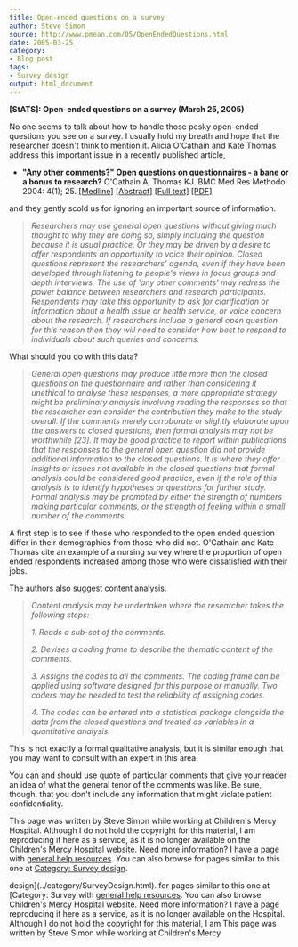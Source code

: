 ```yaml
---
title: Open-ended questions on a survey
author: Steve Simon
source: http://www.pmean.com/05/OpenEndedQuestions.html
date: 2005-03-25
category:
- Blog post
tags:
- Survey design
output: html_document
---
```

**[StATS]: Open-ended questions on a survey (March
25, 2005)**

No one seems to talk about how to handle those pesky open-ended
questions you see on a survey. I usually hold my breath and hope that
the researcher doesn\'t think to mention it. Alicia O\'Cathain and Kate
Thomas address this important issue in a recently published article,

-   **\"Any other comments?\" Open questions on questionnaires - a bane
    or a bonus to research?** O\'Cathain A, Thomas KJ. BMC Med Res
    Methodol 2004: 4(1); 25.
    [\[Medline\]](http://www.ncbi.nlm.nih.gov/entrez/query.fcgi?cmd=Retrieve&db=PubMed&list_uids=15533249&dopt=Abstract)
    [\[Abstract\]](http://www.biomedcentral.com/1471-2288/4/25/abstract)
    [\[Full text\]](http://www.biomedcentral.com/1471-2288/4/25)
    [\[PDF\]](http://www.biomedcentral.com/content/pdf/1471-2288-4-25.pdf)

and they gently scold us for ignoring an important source of
information.

> *Researchers may use general open questions without giving much
> thought to why they are doing so, simply including the question
> because it is usual practice. Or they may be driven by a desire to
> offer respondents an opportunity to voice their opinion. Closed
> questions represent the researchers\' agenda, even if they have been
> developed through listening to people\'s views in focus groups and
> depth interviews. The use of \'any other comments\' may redress the
> power balance between researchers and research participants.
> Respondents may take this opportunity to ask for clarification or
> information about a health issue or health service, or voice concern
> about the research. If researchers include a general open question for
> this reason then they will need to consider how best to respond to
> individuals about such queries and concerns.*

What should you do with this data?

> *General open questions may produce little more than the closed
> questions on the questionnaire and rather than considering it
> unethical to analyse these responses, a more appropriate strategy
> might be preliminary analysis involving reading the responses so that
> the researcher can consider the contribution they make to the study
> overall. If the comments merely corroborate or slightly elaborate upon
> the answers to closed questions, then formal analysis may not be
> worthwhile \[23\]. It may be good practice to report within
> publications that the responses to the general open question did not
> provide additional information to the closed questions. It is where
> they offer insights or issues not available in the closed questions
> that formal analysis could be considered good practice, even if the
> role of this analysis is to identify hypotheses or questions for
> further study. Formal analysis may be prompted by either the strength
> of numbers making particular comments, or the strength of feeling
> within a small number of the comments.*

A first step is to see if those who responded to the open ended question
differ in their demographics from those who did not. O\'Cathain and Kate
Thomas cite an example of a nursing survey where the proportion of open
ended respondents increased among those who were dissatisfied with their
jobs.

The authors also suggest content analysis.

> *Content analysis may be undertaken where the researcher takes the
> following steps:*
>
> *1. Reads a sub-set of the comments.*
>
> *2. Devises a coding frame to describe the thematic content of the
> comments.*
>
> *3. Assigns the codes to all the comments. The coding frame can be
> applied using software designed for this purpose or manually. Two
> coders may be needed to test the reliability of assigning codes.*
>
> *4. The codes can be entered into a statistical package alongside the
> data from the closed questions and treated as variables in a
> quantitative analysis.*

This is not exactly a formal qualitative analysis, but it is similar
enough that you may want to consult with an expert in this area.

You can and should use quote of particular comments that give your
reader an idea of what the general tenor of the comments was like. Be
sure, though, that you don\'t include any information that might violate
patient confidentiality.

This page was written by Steve Simon while working at Children\'s Mercy
Hospital. Although I do not hold the copyright for this material, I am
reproducing it here as a service, as it is no longer available on the
Children\'s Mercy Hospital website. Need more information? I have a page
with [general help resources](../GeneralHelp.html). You can also browse
for pages similar to this one at [Category: Survey
design](../category/SurveyDesign.html).
<!---More--->
design](../category/SurveyDesign.html).
for pages similar to this one at [Category: Survey
with [general help resources](../GeneralHelp.html). You can also browse
Children\'s Mercy Hospital website. Need more information? I have a page
reproducing it here as a service, as it is no longer available on the
Hospital. Although I do not hold the copyright for this material, I am
This page was written by Steve Simon while working at Children\'s Mercy

<!---Do not use
**[StATS]: Open-ended questions on a survey (March
This page was written by Steve Simon while working at Children\'s Mercy
Hospital. Although I do not hold the copyright for this material, I am
reproducing it here as a service, as it is no longer available on the
Children\'s Mercy Hospital website. Need more information? I have a page
with [general help resources](../GeneralHelp.html). You can also browse
for pages similar to this one at [Category: Survey
design](../category/SurveyDesign.html).
--->

